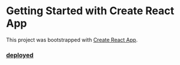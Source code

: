 # Getting Started with Create React App

This project was bootstrapped with [Create React App](https://github.com/facebook/create-react-app).

### [deployed](https://reactportfolio005.netlify.app)
